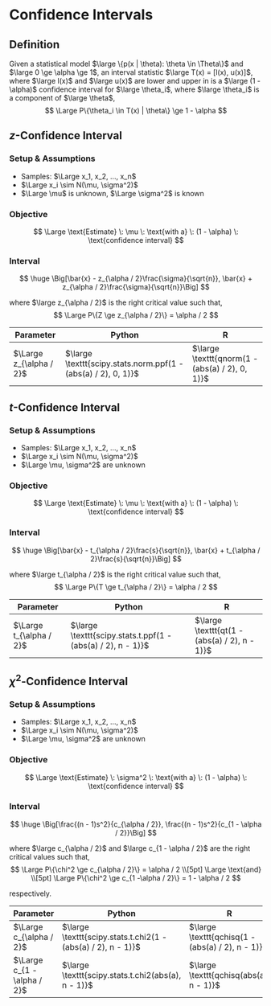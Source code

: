 # Confidence Intervals

## Definition

Given a statistical model $\large \{p(x | \theta): \theta \in \Theta\}$ and $\large 0 \ge \alpha \ge 1$, an interval statistic $\large T(x) = [l(x), u(x)]$, where $\large l(x)$ and $\large  u(x)$ are lower and upper in is a $\large (1 - \alpha)$ confidence interval for $\large \theta_i$, where $\large \theta_i$ is a component of $\large \theta$,
$$
\Large P\{\theta_i \in T(x) | \theta\} \ge 1 - \alpha
$$

## $z$-Confidence Interval

### Setup & Assumptions

- Samples: $\Large x_1, x_2, ..., x_n$
- $\Large x_i \sim N(\mu, \sigma^2)$
- $\Large \mu$ is unknown, $\Large \sigma^2$ is known

### Objective

$$
\Large \text{Estimate} \: \mu \: \text{with a} \: (1 - \alpha) \: \text{confidence interval}
$$

### Interval

$$
\huge \Big[\bar{x} - z_{\alpha / 2}\frac{\sigma}{\sqrt{n}}, \bar{x} + z_{\alpha / 2}\frac{\sigma}{\sqrt{n}}\Big]
$$

where $\large z_{\alpha / 2}$ is the right critical value such that,
$$
\Large P\{Z \ge z_{\alpha / 2}\} = \alpha / 2
$$

Parameter | Python | R
--- | --- | ---
$\Large z_{\alpha / 2}$ | $\large \texttt{scipy.stats.norm.ppf(1 - (abs(a) / 2), 0, 1)}$ | $\large \texttt{qnorm(1 - (abs(a) / 2), 0, 1)}$

## $t$-Confidence Interval

### Setup & Assumptions

- Samples: $\Large x_1, x_2, ..., x_n$
- $\Large x_i \sim N(\mu, \sigma^2)$
- $\Large \mu, \sigma^2$ are unknown

### Objective

$$
\Large \text{Estimate} \: \mu \: \text{with a} \: (1 - \alpha) \: \text{confidence interval}
$$

### Interval

$$
\huge \Big[\bar{x} - t_{\alpha / 2}\frac{s}{\sqrt{n}}, \bar{x} + t_{\alpha / 2}\frac{s}{\sqrt{n}}\Big]
$$

where $\large t_{\alpha / 2}$ is the right critical value such that,
$$
\Large P\{T \ge t_{\alpha / 2}\} = \alpha / 2
$$

Parameter | Python | R
--- | --- | ---
$\Large t_{\alpha / 2}$ | $\large \texttt{scipy.stats.t.ppf(1 - (abs(a) / 2), n - 1)}$ | $\large \texttt{qt(1 -  (abs(a) / 2), n - 1)}$

## $\chi^2$-Confidence Interval

### Setup & Assumptions

- Samples: $\Large x_1, x_2, ..., x_n$
- $\Large x_i \sim N(\mu, \sigma^2)$
- $\Large \mu, \sigma^2$ are unknown

### Objective

$$
\Large \text{Estimate} \: \sigma^2 \: \text{with a} \: (1 - \alpha) \: \text{confidence interval}
$$

### Interval

$$
\huge \Big[\frac{(n - 1)s^2}{c_{\alpha / 2}}, \frac{(n - 1)s^2}{c_{1 - \alpha / 2}}\Big]
$$

where $\large c_{\alpha / 2}$ and $\large c_{1 - \alpha / 2}$ are the right critical values such that,
$$
\Large P\{\chi^2 \ge c_{\alpha / 2}\} = \alpha / 2 \\[5pt]
\Large \text{and} \\[5pt]
\Large P\{\chi^2 \ge c_{1 -\alpha / 2}\} = 1 - \alpha / 2
$$

respectively.

Parameter | Python | R
--- | --- | ---
$\Large c_{\alpha / 2}$ | $\large \texttt{scipy.stats.t.chi2(1 - (abs(a) / 2), n - 1)}$ | $\large \texttt{qchisq(1 - (abs(a) / 2), n - 1)}$
$\Large c_{1 - \alpha / 2}$ | $\large \texttt{scipy.stats.t.chi2(abs(a), n - 1)}$ | $\large \texttt{qchisq(abs(a), n - 1)}$